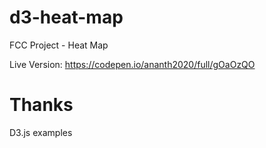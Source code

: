 # d3-heat-map
FCC Project - Heat Map

Live Version: https://codepen.io/ananth2020/full/gOaOzQO

# Thanks
D3.js examples
